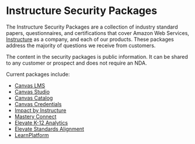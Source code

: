 # Instructure Security Packages
The Instructure Security Packages are a collection of industry standard papers, questionnaires, and certifications that cover Amazon Web Services, [Instructure](https://www.instructure.com?utm_source=INST&utm_medium=ER&CampaignID=7013m000001NyB2AAK) as a company, and each of our products. These packages address the majority of questions we receive from customers.

The content in the security packages is public information. It can be shared to any customer or prospect and does not require an NDA.

Current packages include:
- [Canvas LMS](https://inst.bid/canvas/lms/dl)
- [Canvas Studio](https://inst.bid/canvas/studio/dl)
- [Canvas Catalog](https://inst.bid/canvas/catalog/dl)
- [Canvas Credentials](https://inst.bid/canvas/credentials/dl)
- [Impact by Instructure](https://inst.bid/impact/dl)
- [Mastery Connect](https://inst.bid/mastery/connect/dl)
- [Elevate K-12 Analytics](https://inst.bid/elevate/k12-analytics/dl)
- [Elevate Standards Alignment](https://inst.bid/elevate/standards-alignment/dl)
- [LearnPlatform](https://inst.bid/learnplatform/dl)
